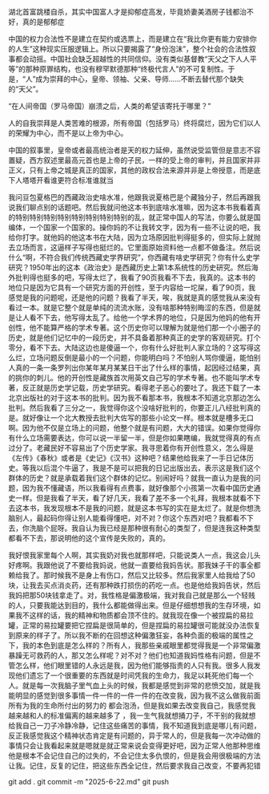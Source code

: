 湖北首富跳楼自杀，其实中国富人才是抑郁症高发，毕竟娇妻美酒房子钱都治不好，真的是郁郁症

中国的权力合法性不是建立在契约或选票上，而是建立在“我比你更有能力安排你的人生”这种现实压服逻辑上。所以只要揭露了“身份泡沫”，整个社会的合法性叙事都会动摇。中国社会缺乏超越性的共同信仰。没有类似基督教“天父之下人人平等”的那种原罪结构，也没有穆罕默德那种“终极代言人”的不可复制性。于是，“人”成为崇拜的中心，皇帝、领袖、父亲、导师……不断去替代那个缺失的“天父”。

“在人间帝国（罗马帝国）崩溃之后，人类的希望该寄托于哪里？”

人的自我崇拜是人类苦难的根源，所有帝国（包括罗马）终将腐烂，因为它们以人的荣耀为中心，而不是以上帝为中心。

中国的叙事里，皇帝或者最高统治者是天的权力延伸，虽然说受监管但是意志不容置疑，西方叙述里最高元首也是上帝的子民，一样的受上帝的审判，并且国家并非正义，只有上帝之城是真正的国家，其他的政权合法来源并非是上帝授意，而是底下人塔塔开看谁更符合标准谁就当

我问豆包夏格巴的西藏政治史啥水准，他跟我说夏格巴是个藏独分子，然后再跟我说我们聊点别的话题吧。然后我就问他这本书到底啥水准嘛，因为这本书我看着真的特别特别特别特别特别特别特别特别的乱，就正常中国人的写法，你要么就是国编体，一个国家一个国家的。操你妈的不让我转文字，因为有一些不让说的吧，我给你打字。就他妈的他这本书在大陆，因为立场原因批判得挺多的，但实际上就抛去立场而言，这逼样子写得也挺烂的。它里面原始资料他一点都不做备注。然后说什么“啊，不符合我们传统西藏史学界研究”，你西藏有啥史学研究？你有什么史学研究？1950年出的这本《政治史》是西藏历史上第1本系统性的历史研究。然后海外批判得也挺多的吧，写得太烂了，我看了90页我看不下去，我真的。这本书的地位只是因为它具有一个研究方面的开创性，至于内容给一坨屎，看了90页，我感觉是我的问题呢，还是他的问题？我看了半天，唉，我就是真的感觉我从来没有看过一本。就是它整个就是单纯的流流水账，没有啥那种特别晦涩的东西，但是就是让人看不下去，他写得太乱了。给他一个学术界的地位，只是因为他妈的他有开创性，他不能算严格的学术专著。这个历史你可以理解为就是他们那一个小圈子的历史，就是他们记忆中的一段历史，并不具备着那种真正的史学的客观研究。打个零分，看不下去。大陆这边也是傻逼一个，你有什么好批判人家立场的？这写得这么烂，立场问题反倒是最小的一个问题，你能明白吗？不怕别人骂你傻逼，能怕别人真的一条一条罗列出你某年某月某某日干出了什么样的事情，起因经过结果，真的挑你的刺儿。他的开创性是藏族首次用英文自己写的学术专著。也不能叫学术专著，反正就是历史学记载，历史学研究。看得老子恶心的要吐了。我还下载了一本北京出版社的对于这本书的批判。因为我不看那本书，我根本不知道北京那边怎么批判。然后我看了三分之一，我觉得你这个没啥好批判的，你要正儿八经批判真的是。就好像让一个北大教授去批判大佐写的那些小论文一样。根本就是槽多无口啊。因为他不仅是立场上的问题，他整个就是有问题，大大的错误。如果你觉得你有什么立场需要表达，你可以说一半留一半，但是你如果瞎编，我就觉得真的有点过分了。老藏民好不容易出了个历史学家。我寻思着你有开创性意义，怎么得是《左传》《春秋》或者是《史记》《汉书》这种吧？结果他给我来了一手日记体历史。等我以后混个牛逼了，我是不是可以把我的日记出版出去，表示这是我们这个群体的历史？就是承载着我们这个群体的记忆。别闹好吗？就我一直认为是我的问题，因为我不懂藏语，所以我看得有点费事，就好像那个小孩第一次看中国历史通史一样。但是我看了半天，看了好几天，我看了差不多一个礼拜，我根本就看不下去这本书，我发现根本不是我的问题，就是这本书写的实在是太烂了。就是你想洗脑别人，最起码你得让别人能看得懂吧，对不对？你这个东西对吧？我都看不下去，你洗脑个屁呀。我自认为我已经是那种很有耐心的类型了，但是连我这种类型都看不下去，那说明他的这个宣传是失败的，真的。

我好恨我家里每个人啊，其实我奶对我也就那样吧，只能说类人一点，我这会儿头好疼啊。我跟他说了不要给我妈说，他就一直要给我妈告状。那我妹子干的事全都赖给我了。那时候我不是身上有伤口，然后又比较多。然后我家里人给我给了50块，让我去买点消炎药，还有那种跌打损伤的药吃一点。也是他给我妈告状，然后我妈把那50块钱拿走了。对，我性格是偏激极端，我对我自己就是那么一个轻贱的人，只要我能达到目的，我什么都能做得出来。但是仔细想想我的生存环境，如果我不这样的话，我的精神和物质都会顶不住的。就我现在像一个被捏扁的易拉罐，正常的易拉罐要把它捏扁是很简单的，但是捏扁的易拉罐很可能就没办法恢复到原来的样子了。所以我不断的在回想这种偏激狂妄，各种负面的极端的属性之下，我的本色到底是怎么样的？所有人，我那些亲戚眼里都觉得我是一个非常偏激暴躁无可救药的人，那又怎么样呢？对不对？他们也知道我妈性格有问题，但是不管怎么样，他们眼里错的人永远是我，因为他们能够指责的人只有我。很多人我发现他们遗忘了一个很重要的东西就是时间凭我的生命力，我足以耗死他们每一个人。就是每一次我脑子里气血上头的时候，我都是感觉到非常的悲愤交加，就是我能明显的感觉到很多事情一件一件的一件一件的在改变我，因为我不这么做我前面所有为我的生命所付出的努力的 都会泡汤，但是我如果去改变我自己，我感觉我越来越和人的标准偏离的越来越多了 ，我一生气我就想捅刀子，不干别的我就想给我自己一刀子冷静冷静，记住这些痛苦的事情，我不知道我到底是哪儿有问题，反正我感觉我这个精神状态肯定是有问题的，异于常人的，但是我每一次冲动做的事情只会让我看起来就是嗯就是就正常来说会变得更好吧，因为正常人他那种思维他是根本不会记住自己的过失的，不会记住太多仇恨的，但是我会用很极端的方法让我。记住，反复的记住，把这些东西全记住，然后要求我自己改变，不要再犯错

git add .
git commit -m "2025-6-22.md"
git push
